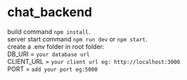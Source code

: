 # chat_backend
build command `npm install`.  <br />
server start command  `npm run dev` or `npm start`.  <br />
create a .env folder in root folder:  <br />
DB_URI = `your database url`  <br />
CLIENT_URL = `your client url eg: http://localhost:3000`  <br />
PORT = `add your port eg:5000`  <br />
